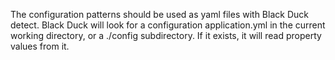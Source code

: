 The configuration patterns should be used as yaml files with Black Duck detect. Black Duck will look for a configuration application.yml in the current working directory, or a ./config subdirectory. If it exists, it will read property values from it.
